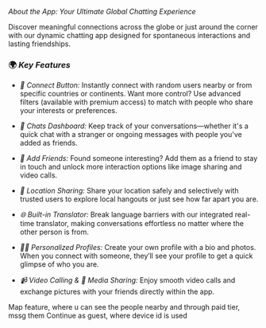 *About the App: Your Ultimate Global Chatting Experience*

Discover meaningful connections across the globe or just around the corner with our dynamic chatting app designed for spontaneous interactions and lasting friendships.

### 🌍 *Key Features*

- *🔗 Connect Button:* Instantly connect with random users nearby or from specific countries or continents. Want more control? Use advanced filters (available with premium access) to match with people who share your interests or preferences.

- *💬 Chats Dashboard:* Keep track of your conversations—whether it's a quick chat with a stranger or ongoing messages with people you've added as friends.

- *👥 Add Friends:* Found someone interesting? Add them as a friend to stay in touch and unlock more interaction options like image sharing and video calls.

- *📍 Location Sharing:* Share your location safely and selectively with trusted users to explore local hangouts or just see how far apart you are.

- *🌐 Built-in Translator:* Break language barriers with our integrated real-time translator, making conversations effortless no matter where the other person is from.

- *🧑‍💼 Personalized Profiles:* Create your own profile with a bio and photos. When you connect with someone, they’ll see your profile to get a quick glimpse of who you are.

- *📹 Video Calling & 📸 Media Sharing:* Enjoy smooth video calls and exchange pictures with your friends directly within the app.

Map feature, where u can see the people nearby and through paid tier, mssg them
Continue as guest, where device id is used